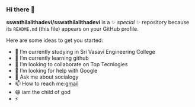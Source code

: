 ### Hi there 👋


**sswathilalithadevi/sswathilalithadevi** is a ✨ _special_ ✨ repository because its `README.md` (this file) appears on your GitHub profile.

Here are some ideas to get you started:

- 🔭 I’m currently studying  in Sri Vasavi Engineering College
- 🌱 I’m currently learning github
- 👯 I’m looking to collaborate on Top Tecnlogies
- 🤔 I’m looking for help with Google
- 💬 Ask me about socialogy
- 📫 How to reach me:[gmail](sswathilalithadevi369@gmail.com)
- 😄 iam the child of god
- ⚡ 


